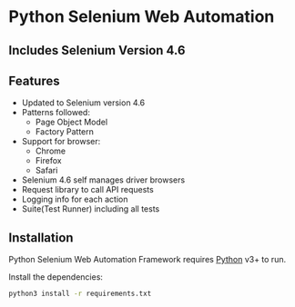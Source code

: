 # Python Selenium Web Automation
## Includes Selenium Version 4.6

## Features

- Updated to Selenium version 4.6
- Patterns followed:
    - Page Object Model
    - Factory Pattern
- Support for browser:
    - Chrome
    - Firefox
    - Safari
- Selenium 4.6 self manages driver browsers
- Request library to call API requests
- Logging info for each action
- Suite(Test Runner) including all tests

## Installation

Python Selenium Web Automation Framework requires [Python](https://www.python.org/) v3+ to run.

Install the dependencies:

```sh
python3 install -r requirements.txt
```
